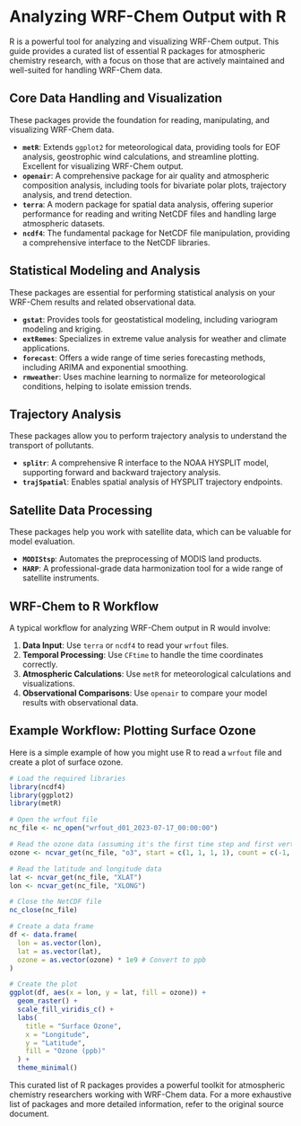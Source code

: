 # Analyzing WRF-Chem Output with R

R is a powerful tool for analyzing and visualizing WRF-Chem output. This guide provides a curated list of essential R packages for atmospheric chemistry research, with a focus on those that are actively maintained and well-suited for handling WRF-Chem data.

## Core Data Handling and Visualization

These packages provide the foundation for reading, manipulating, and visualizing WRF-Chem data.

-   **`metR`**: Extends `ggplot2` for meteorological data, providing tools for EOF analysis, geostrophic wind calculations, and streamline plotting. Excellent for visualizing WRF-Chem output.
-   **`openair`**: A comprehensive package for air quality and atmospheric composition analysis, including tools for bivariate polar plots, trajectory analysis, and trend detection.
-   **`terra`**: A modern package for spatial data analysis, offering superior performance for reading and writing NetCDF files and handling large atmospheric datasets.
-   **`ncdf4`**: The fundamental package for NetCDF file manipulation, providing a comprehensive interface to the NetCDF libraries.

## Statistical Modeling and Analysis

These packages are essential for performing statistical analysis on your WRF-Chem results and related observational data.

-   **`gstat`**: Provides tools for geostatistical modeling, including variogram modeling and kriging.
-   **`extRemes`**: Specializes in extreme value analysis for weather and climate applications.
-   **`forecast`**: Offers a wide range of time series forecasting methods, including ARIMA and exponential smoothing.
-   **`rmweather`**: Uses machine learning to normalize for meteorological conditions, helping to isolate emission trends.

## Trajectory Analysis

These packages allow you to perform trajectory analysis to understand the transport of pollutants.

-   **`splitr`**: A comprehensive R interface to the NOAA HYSPLIT model, supporting forward and backward trajectory analysis.
-   **`trajSpatial`**: Enables spatial analysis of HYSPLIT trajectory endpoints.

## Satellite Data Processing

These packages help you work with satellite data, which can be valuable for model evaluation.

-   **`MODIStsp`**: Automates the preprocessing of MODIS land products.
-   **`HARP`**: A professional-grade data harmonization tool for a wide range of satellite instruments.

## WRF-Chem to R Workflow

A typical workflow for analyzing WRF-Chem output in R would involve:

1.  **Data Input**: Use `terra` or `ncdf4` to read your `wrfout` files.
2.  **Temporal Processing**: Use `CFtime` to handle the time coordinates correctly.
3.  **Atmospheric Calculations**: Use `metR` for meteorological calculations and visualizations.
4.  **Observational Comparisons**: Use `openair` to compare your model results with observational data.

## Example Workflow: Plotting Surface Ozone

Here is a simple example of how you might use R to read a `wrfout` file and create a plot of surface ozone.

```R
# Load the required libraries
library(ncdf4)
library(ggplot2)
library(metR)

# Open the wrfout file
nc_file <- nc_open("wrfout_d01_2023-07-17_00:00:00")

# Read the ozone data (assuming it's the first time step and first vertical level)
ozone <- ncvar_get(nc_file, "o3", start = c(1, 1, 1, 1), count = c(-1, -1, 1, 1))

# Read the latitude and longitude data
lat <- ncvar_get(nc_file, "XLAT")
lon <- ncvar_get(nc_file, "XLONG")

# Close the NetCDF file
nc_close(nc_file)

# Create a data frame
df <- data.frame(
  lon = as.vector(lon),
  lat = as.vector(lat),
  ozone = as.vector(ozone) * 1e9 # Convert to ppb
)

# Create the plot
ggplot(df, aes(x = lon, y = lat, fill = ozone)) +
  geom_raster() +
  scale_fill_viridis_c() +
  labs(
    title = "Surface Ozone",
    x = "Longitude",
    y = "Latitude",
    fill = "Ozone (ppb)"
  ) +
  theme_minimal()
```

This curated list of R packages provides a powerful toolkit for atmospheric chemistry researchers working with WRF-Chem data. For a more exhaustive list of packages and more detailed information, refer to the original source document.
